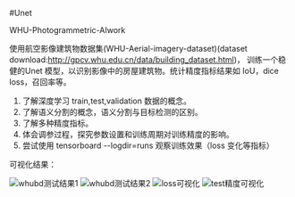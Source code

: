 #Unet

WHU-Photogrammetric-AIwork


使用航空影像建筑物数据集(WHU-Aerial-imagery-dataset)(dataset download:http://gpcv.whu.edu.cn/data/building_dataset.html)， 训练一个稳健的Unet 模型，以识别影像中的房屋建筑物。统计精度指标结果如 IoU，dice loss，召回率等。  
1. 了解深度学习 train,test,validation 数据的概念。  
2. 了解语义分割的概念，语义分割与目标检测的区别。  
3. 了解多种精度指标。 
4. 体会调参过程，探究参数设置和训练周期对训练精度的影响。
5. 尝试使用 tensorboard --logdir=runs 观察训练效果（loss 变化等指标）

可视化结果：


![whubd测试结果1](https://user-images.githubusercontent.com/72430633/196582661-c9163076-7f9a-4259-ba0d-31e0e985cc68.png)
![whubd测试结果2](https://user-images.githubusercontent.com/72430633/196582676-804b7557-e707-4360-b38e-e1d25e59dca5.png)
![loss可视化](https://user-images.githubusercontent.com/72430633/196582695-f0df78c4-65b7-4923-8383-0d1c619a6882.jpg)
![test精度可视化](https://user-images.githubusercontent.com/72430633/196582703-f5fb03f3-f368-4704-897c-5c930ed5eb21.jpg)
